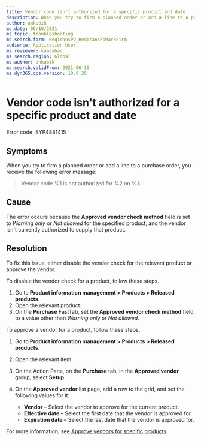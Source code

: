 ```yaml
---
title: Vendor code isn't authorized for a specific product and date
description: When you try to firm a planned order or add a line to a purchase order, you receive an error message that states that the vendor code isn't authorized for a product and date.
author: ankubik
ms.date: 06/10/2021
ms.topic: troubleshooting
ms.search.form: ReqTransPO_ReqTransPoMarkFirm
audience: Application User
ms.reviewer: kamaybac
ms.search.region: Global
ms.author: ankubik
ms.search.validFrom: 2021-06-10
ms.dyn365.ops.version: 10.0.20
---
```


# Vendor code isn't authorized for a specific product and date

Error code: SYP4881415

## Symptoms

When you try to firm a planned order or add a line to a purchase order, you receive the following error message:

> Vendor code %1 is not authorized for %2 on %3.

## Cause

The error occurs because the **Approved vendor check method** field is set to *Warning only* or *Not allowed* for the specified product, and the vendor isn't currently authorized to supply that product.

## Resolution

To fix this issue, either disable the vendor check for the relevant product or approve the vendor.

To disable the vendor check for a product, follow these steps.

1. Go to **Product information management \> Products \> Released products**.
1. Open the relevant product.
1. On the **Purchase** FastTab, set the **Approved vendor check method** field to a value other than *Warning only* or *Not allowed*.

To approve a vendor for a product, follow these steps.

1. Go to **Product information management \> Products \> Released products**.
1. Open the relevant item.
1. On the Action Pane, on the **Purchase** tab, in the **Approved vendor** group, select **Setup**.
1. On the **Approved vendor** list page, add a row to the grid, and set the following values for it:

    - **Vendor** – Select the vendor to approve for the current product.
    - **Effective date** – Select the first date that the vendor is approved for.
    - **Expiration date** – Select the last date that the vendor is approved for.

For more information, see [Approve vendors for specific products](/dynamics365/supply-chain/procurement/tasks/approve-vendors-specific-products.md).
